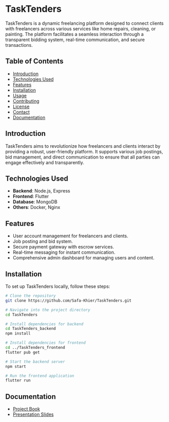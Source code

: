 # TaskTenders

TaskTenders is a dynamic freelancing platform designed to connect clients with freelancers across various services like home repairs, cleaning, or painting. The platform facilitates a seamless
interaction through a transparent bidding system, real-time communication, and secure transactions.

## Table of Contents

-   [Introduction](#introduction)
-   [Technologies Used](#technologies-used)
-   [Features](#features)
-   [Installation](#installation)
-   [Usage](#usage)
-   [Contributing](#contributing)
-   [License](#license)
-   [Contact](#contact)
-   [Documentation](#documentation)

## Introduction

TaskTenders aims to revolutionize how freelancers and clients interact by providing a robust, user-friendly platform. It supports various job postings, bid management, and direct communication to
ensure that all parties can engage effectively and transparently.

## Technologies Used

-   **Backend**: Node.js, Express
-   **Frontend**: Flutter
-   **Database**: MongoDB
-   **Others**: Docker, Nginx

## Features

-   User account management for freelancers and clients.
-   Job posting and bid system.
-   Secure payment gateway with escrow services.
-   Real-time messaging for instant communication.
-   Comprehensive admin dashboard for managing users and content.

## Installation

To set up TaskTenders locally, follow these steps:

```bash
# Clone the repository
git clone https://github.com/Safa-Khier/TaskTenders.git

# Navigate into the project directory
cd TaskTenders

# Install dependencies for backend
cd TaskTenders_backend
npm install

# Install dependencies for frontend
cd ../TaskTenders_frontend
flutter pub get

# Start the backend server
npm start

# Run the frontend application
flutter run
```

## Documentation
- [Project Book](https://link-to-your-document)
- [Presentation Slides]([https://link-to-your-presentation](https://github.com/Safa-Khier/TaskTenders/raw/main/docs/Project_Presentation.pptx))

